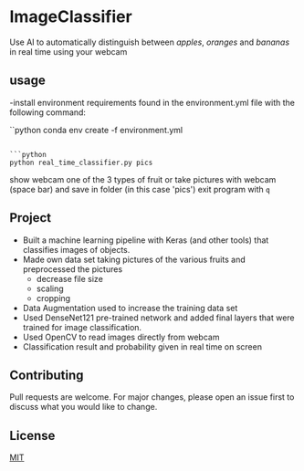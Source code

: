# ImageClassifier

Use AI to automatically distinguish between *apples*, *oranges* and *bananas* in real time using your webcam


## usage
-install environment requirements found in the environment.yml file with the following command:

``python
conda env create -f environment.yml
```

```python
python real_time_classifier.py pics
```
show webcam one of the 3 types of fruit or take pictures with webcam (space bar) and save in folder (in this case 'pics')
exit program with `q`


## Project 
- Built a machine learning pipeline with Keras (and other tools) that classifies images of objects. 
- Made own data set taking pictures of the various fruits and preprocessed the pictures
	- decrease file size 
	- scaling
	- cropping
- Data Augmentation used to increase the training data set
- Used DenseNet121 pre-trained network and added final layers that were trained for image classification.
- Used OpenCV to read images directly from webcam
- Classification result and probability given in real time on screen

## Contributing
Pull requests are welcome. For major changes, please open an issue first to discuss what you would like to change.

## License
[MIT](https://choosealicense.com/licenses/mit/)

